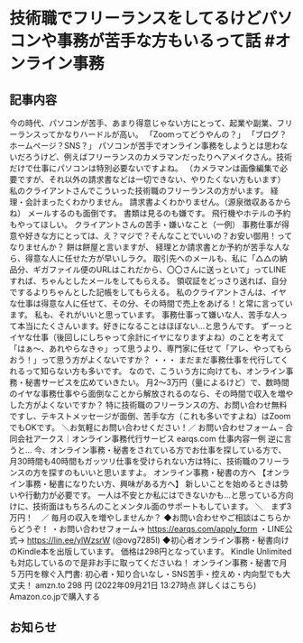 # 技術職でフリーランスをしてるけどパソコンや事務が苦手な方もいるって話 #オンライン事務

## 記事内容
今の時代、パソコンが苦手、あまり得意じゃない方にとって、起業や副業、フリーランスってかなりハードルが高い。
「Zoomってどうやんの？」
「ブログ？ホームページ？SNS？」
パソコンが苦手でオンライン事務をしようとは思わないだろうけど、例えばフリーランスのカメラマンだったりヘアメイクさん。技術だけで仕事にパソコンは特別必要ないですよね。
（カメラマンは画像編集で必要ですが、それ以外の請求書などは一切できない、やりたくない方もいます）
私のクライアントさんでこういった技術職のフリーランスの方がいます。
経理・会計まったくわかりません。
請求書よくわかりません。（源泉徴収あるからね）
メールするのも面倒です。
書類は見るのも嫌です。
飛行機やホテルの予約もやってほしい。
クライアントさんの苦手・嫌いなこと（一例）
事務仕事が得意や好きな方にとっては、え？マジで？そんなことでいいの？お安い御用！ってなりませんか？
餅は餅屋と言いますが、
経理とか請求書とか予約が苦手な人なら、得意な人に任せた方が早いしラク。
取引先へのメールも、私に「△△の納品分、ギガファイル便のURLはこれだから、〇〇さんに送っといて」ってLINEすれば、ちゃんとしたメールをしてもらえる。
領収証をどっさり送れば、自分でするよりちゃんとした記帳をしてもらえる。
私のクライアントさんは、イヤな仕事は得意な人に任せて、その分、その時間で売上をあげる！と常に言っています。
私も、それがいいと思っています。
事務仕事って嫌いな人、苦手な人って本当にたくさんいます。好きになることはほぼない…と思うんです。
ずーっとイヤな仕事（後回しにしちゃって余計にイヤになりますよね）のことを考えて「はぁ～、あれやらなきゃ」って思うより、専門家に任せて「アレ、やってもらおう！」って思う方がよくないですか？
・・・
まだまだ事務仕事を代行してくれるって知らない方も多いです。
なので、こういう方に向けても、オンライン事務・秘書サービスを広めていきたい。
月2～3万円（量によるけど）で、数時間のイヤな事務仕事やら面倒なことから解放されるのなら、その時間で収入を増やした方がよくないですか？
特に技術職のフリーランスの方、お問い合わせ無料ですし、テキストメッセージが面倒、苦手な方（これも多いですよね）はZoomでもOKです。
＼お気軽にお問い合わせください！／
お問い合わせフォーム – 合同会社アークス｜オンライン事務代行サービス
earqs.com
仕事内容一例
逆に言うと…
今、オンライン事務・秘書をされている方でお仕事を探している方で、月30時間も40時間もガッツリ仕事を受けられない方は特に、技術職のフリーランスの方を探すのもいいと思いますよ。
オンライン事務・秘書の方へ
【オンライン事務・秘書になりたい方、興味がある方へ】
新しいことを始めるときは勢いや行動力が必要です。
一人は不安とか私にはできないかも…と思っている方向けに、技術面はもちろんのことメンタル面のサポートもしています。
＼　まず3万円！　／
毎月の収入を増やしませんか？
◆お問い合わせやご相談はこちらからどうぞ！
・お問い合わせフォーム→
https://earqs.com/apply_form
・LINE公式→
https://lin.ee/ylWzsrW
(@ovg7285l)
◆初心者オンライン事務・秘書向けのKindle本を出版しています。
価格は298円となっています。
Kindle Unlimitedも対応しているので是非お手に取ってくださいね！
オンライン事務・秘書で月５万円を稼ぐ入門書: 初心者・知り合いなし・SNS苦手・控えめ・内向型でも大丈夫！
amzn.to
298
円
(2022年09月21日 13:27時点
詳しくはこちら)
Amazon.co.jpで購入する

## お知らせ
